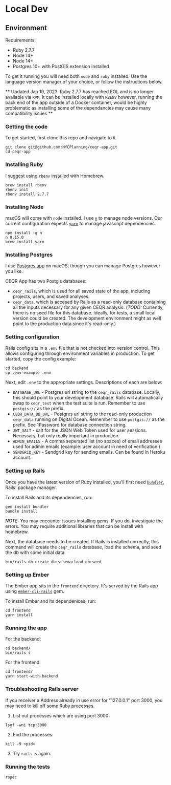 # Local Dev

## Environment

Requirements:
- Ruby 2.7.7
- Node 14+
- Node 14+
- Postgres 10+ with PostGIS extension installed

To get it running you will need both `node` and `ruby` installed. Use the language version manager of your choice, or follow the instructions below.

** Updated Jan 19, 2023. Ruby 2.7.7 has reached EOL and is no longer available via `RVM`. It can be installed locally with `RBENV` however, running the back end of the app outside of a Docker container, would be highly problematic as installing some of the dependancies may cause many compatibility issues **

### Getting the code

To get started, first clone this repo and navigate to it.

```
git clone git@github.com:NYCPlanning/ceqr-app.git
cd ceqr-app
```

### Installing Ruby

I suggest using [`rbenv`](https://github.com/rbenv/rbenv) installed with Homebrew.

```
brew install rbenv
rbenv init
rbenv install 2.7.7
```

### Installing Node

macOS will come with `node` installed. I use [`n`](https://github.com/tj/n) to manage node versions. Our current configuration expects [`yarn`](https://yarnpkg.com/en/) to manage javascript dependencies.

```
npm install -g n
n 8.15.0
brew install yarn
```

### Installing Postgres

I use [Postgres.app](https://postgresapp.com/) on macOS, though you can manage Postgres however you like.

CEQR App has two Postgis databases:

- `ceqr_rails`, which is used for all saved state of the app, including projects, users, and saved analyses.
- `ceqr_data`, which is accesed by Rails as a read-only database containing all the inputs necessary for any given CEQR analysis. (_TODO:_ Currently, there is no seed file for this database. Ideally, for tests, a small local version could be created. The development environment might as well point to the production data since it's read-only.)

### Setting configuration

Rails config sits in a `.env` file that is not checked into version control. This allows configuring through environment variables in production. To get started, copy the config example:

```
cd backend
cp .env-example .env
```

Next, edit `.env` to the appropriate settings. Descriptions of each are below:

- `DATABASE_URL` - Postgres url string to the `ceqr_rails` database. Locally, this should point to your development database. Rails will automatically swap to `ceqr_test` when the test suite is run. Remember to use `postgis://` as the prefix.
- `CEQR_DATA_DB_URL` - Postgres url string to the read-only production `ceqr_data`  running on Digital Ocean. Remember to use `postgis://` as the prefix. See 1Password for database connection string.
- `JWT_SALT` - salt for the JSON Web Token used for user sessions. Necessary, but only really important in production.
- `ADMIN_EMAILS` - A comma seperated list (no spaces) of email addresses used for admin emails (example: user account in need of verification.)
- `SENDGRID_KEY` - Sendgrid key for sending emails. Can be found in Heroku account.


### Setting up Rails

Once you have the latest version of Ruby installed, you'll first need [`bundler`](https://bundler.io/), Rails' package manager.

To install Rails and its dependencies, run:

```
gem install bundler
bundle install
```

*NOTE:* You may encounter issues installing gems. If you do, investigate the errors. You may require additional libraries that can be install with homebrew.

Next, the database needs to be created. If Rails is installed correctly, this command will create the `ceqr_rails` database, load the schema, and seed the db with some initial data.

```
bin/rails db:create db:schema:load db:seed
```

### Setting up Ember

The Ember app sits in the `frontend` directory. It's served by the Rails app using [`ember-cli-rails`](https://github.com/thoughtbot/ember-cli-rails) gem.

To install Ember and its dependenices, run:

```
cd frontend
yarn install
```

### Running the app

For the backend:

```
cd backend/
bin/rails s
```

For the frontend:

```
cd frontend/
yarn start-with-backend
```

### Troubleshooting Rails server

If you receiver a Address already in use error for "127.0.0.1" port 3000, you may need to kill off some Ruby processes.

1. List out processes which are using port 3000:
```
lsof -wni tcp:3000
```
2. End the processes:
```
kill -9 <pid>
```
3. Try `rails s` again. 

### Running the tests

```
rspec
```
